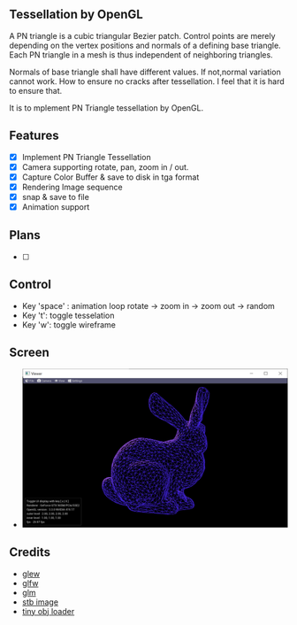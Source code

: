 ## Tessellation by OpenGL

A PN triangle is a cubic triangular Bezier patch. Control points are merely
depending on the vertex positions and normals of a defining base triangle.
Each PN triangle in a mesh is thus independent of neighboring triangles.

Normals of base triangle shall have different values. If not,normal variation cannot work.
How to ensure no cracks after tessellation. I feel that it is hard to ensure that.


It is to mplement PN Triangle tessellation by OpenGL.

## Features 
- [x] Implement PN Triangle Tessellation
- [x] Camera supporting rotate, pan, zoom in / out.
- [x] Capture Color Buffer & save to disk in tga format
- [x] Rendering Image sequence
- [x] snap & save to file
- [x] Animation support 

## Plans

- [ ]  

## Control 

- Key 'space' : animation loop  rotate -> zoom in -> zoom out -> random 
- Key 't': toggle tesselation
- Key 'w': toggle wireframe 

## Screen 
- ![screen](./images/wireframe.png)

## Credits
- [glew]()
- [glfw]()
- [glm]()
- [stb image](https://github.com/nothings/stb)
- [tiny obj loader]()
